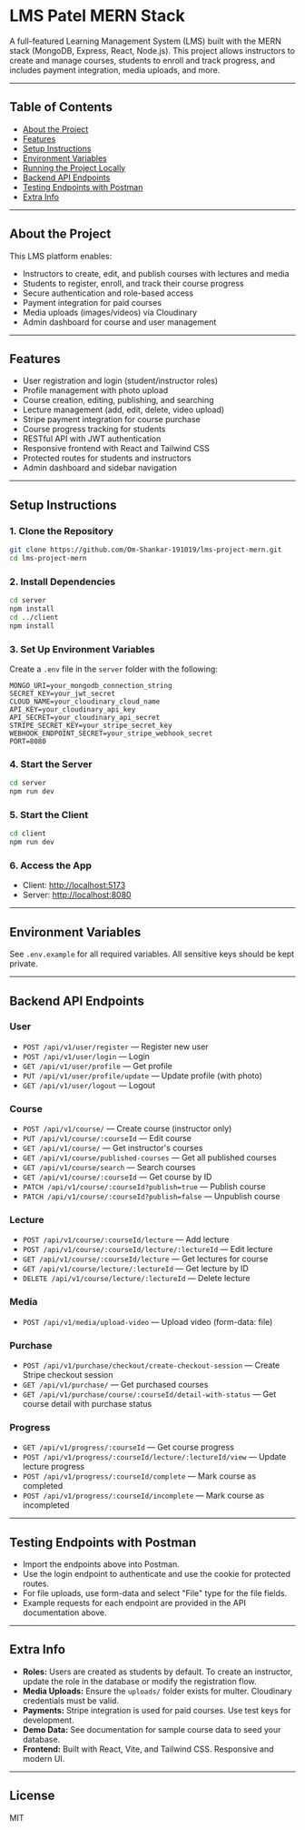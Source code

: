 # LMS Patel MERN Stack

A full-featured Learning Management System (LMS) built with the MERN stack (MongoDB, Express, React, Node.js). This project allows instructors to create and manage courses, students to enroll and track progress, and includes payment integration, media uploads, and more.

---

## Table of Contents

- [About the Project](#about-the-project)
- [Features](#features)
- [Setup Instructions](#setup-instructions)
- [Environment Variables](#environment-variables)
- [Running the Project Locally](#running-the-project-locally)
- [Backend API Endpoints](#backend-api-endpoints)
- [Testing Endpoints with Postman](#testing-endpoints-with-postman)
- [Extra Info](#extra-info)

---

## About the Project

This LMS platform enables:

- Instructors to create, edit, and publish courses with lectures and media
- Students to register, enroll, and track their course progress
- Secure authentication and role-based access
- Payment integration for paid courses
- Media uploads (images/videos) via Cloudinary
- Admin dashboard for course and user management

---

## Features

- User registration and login (student/instructor roles)
- Profile management with photo upload
- Course creation, editing, publishing, and searching
- Lecture management (add, edit, delete, video upload)
- Stripe payment integration for course purchase
- Course progress tracking for students
- RESTful API with JWT authentication
- Responsive frontend with React and Tailwind CSS
- Protected routes for students and instructors
- Admin dashboard and sidebar navigation

---

## Setup Instructions

### 1. Clone the Repository

```sh
git clone https://github.com/Om-Shankar-191019/lms-project-mern.git
cd lms-project-mern
```

### 2. Install Dependencies

```sh
cd server
npm install
cd ../client
npm install
```

### 3. Set Up Environment Variables

Create a `.env` file in the `server` folder with the following:

```env
MONGO_URI=your_mongodb_connection_string
SECRET_KEY=your_jwt_secret
CLOUD_NAME=your_cloudinary_cloud_name
API_KEY=your_cloudinary_api_key
API_SECRET=your_cloudinary_api_secret
STRIPE_SECRET_KEY=your_stripe_secret_key
WEBHOOK_ENDPOINT_SECRET=your_stripe_webhook_secret
PORT=8080
```

### 4. Start the Server

```sh
cd server
npm run dev
```

### 5. Start the Client

```sh
cd client
npm run dev
```

### 6. Access the App

- Client: [http://localhost:5173](http://localhost:5173)
- Server: [http://localhost:8080](http://localhost:8080)

---

## Environment Variables

See `.env.example` for all required variables. All sensitive keys should be kept private.

---

## Backend API Endpoints

### User

- `POST /api/v1/user/register` — Register new user
- `POST /api/v1/user/login` — Login
- `GET /api/v1/user/profile` — Get profile
- `PUT /api/v1/user/profile/update` — Update profile (with photo)
- `GET /api/v1/user/logout` — Logout

### Course

- `POST /api/v1/course/` — Create course (instructor only)
- `PUT /api/v1/course/:courseId` — Edit course
- `GET /api/v1/course/` — Get instructor's courses
- `GET /api/v1/course/published-courses` — Get all published courses
- `GET /api/v1/course/search` — Search courses
- `GET /api/v1/course/:courseId` — Get course by ID
- `PATCH /api/v1/course/:courseId?publish=true` — Publish course
- `PATCH /api/v1/course/:courseId?publish=false` — Unpublish course

### Lecture

- `POST /api/v1/course/:courseId/lecture` — Add lecture
- `POST /api/v1/course/:courseId/lecture/:lectureId` — Edit lecture
- `GET /api/v1/course/:courseId/lecture` — Get lectures for course
- `GET /api/v1/course/lecture/:lectureId` — Get lecture by ID
- `DELETE /api/v1/course/lecture/:lectureId` — Delete lecture

### Media

- `POST /api/v1/media/upload-video` — Upload video (form-data: file)

### Purchase

- `POST /api/v1/purchase/checkout/create-checkout-session` — Create Stripe checkout session
- `GET /api/v1/purchase/` — Get purchased courses
- `GET /api/v1/purchase/course/:courseId/detail-with-status` — Get course detail with purchase status

### Progress

- `GET /api/v1/progress/:courseId` — Get course progress
- `POST /api/v1/progress/:courseId/lecture/:lectureId/view` — Update lecture progress
- `POST /api/v1/progress/:courseId/complete` — Mark course as completed
- `POST /api/v1/progress/:courseId/incomplete` — Mark course as incompleted

---

## Testing Endpoints with Postman

- Import the endpoints above into Postman.
- Use the login endpoint to authenticate and use the cookie for protected routes.
- For file uploads, use form-data and select "File" type for the file fields.
- Example requests for each endpoint are provided in the API documentation above.

---

## Extra Info

- **Roles:** Users are created as students by default. To create an instructor, update the role in the database or modify the registration flow.
- **Media Uploads:** Ensure the `uploads/` folder exists for multer. Cloudinary credentials must be valid.
- **Payments:** Stripe integration is used for paid courses. Use test keys for development.
- **Demo Data:** See documentation for sample course data to seed your database.
- **Frontend:** Built with React, Vite, and Tailwind CSS. Responsive and modern UI.

---

## License

MIT
